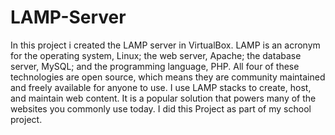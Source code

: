 # LAMP-Server
In this project i created the LAMP server in VirtualBox. LAMP is an acronym for the operating system, Linux; the web server, Apache; the database server, MySQL; and the programming language, PHP. All four of these technologies are open source, which means they are community maintained and freely available for anyone to use. I use LAMP stacks to create, host, and maintain web content. It is a popular solution that powers many of the websites you commonly use today. I did this Project as part of my school project.
